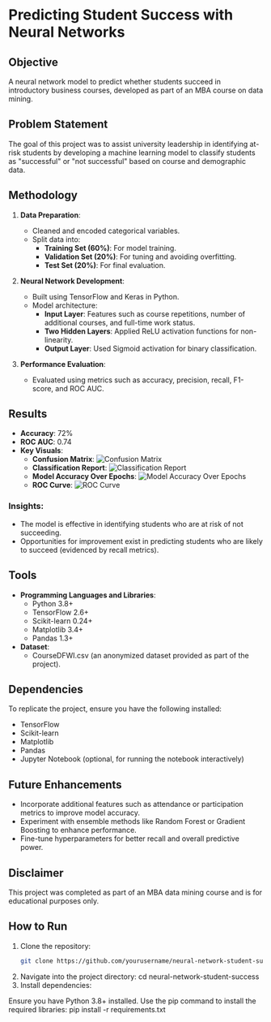 # Predicting Student Success with Neural Networks

## Objective
A neural network model to predict whether students succeed in introductory business courses, developed as part of an MBA course on data mining.

## Problem Statement
The goal of this project was to assist university leadership in identifying at-risk students by developing a machine learning model to classify students as "successful" or "not successful" based on course and demographic data.

## Methodology
1. **Data Preparation**:
   - Cleaned and encoded categorical variables.
   - Split data into:
     - **Training Set (60%)**: For model training.
     - **Validation Set (20%)**: For tuning and avoiding overfitting.
     - **Test Set (20%)**: For final evaluation.

2. **Neural Network Development**:
   - Built using TensorFlow and Keras in Python.
   - Model architecture:
     - **Input Layer**: Features such as course repetitions, number of additional courses, and full-time work status.
     - **Two Hidden Layers**: Applied ReLU activation functions for non-linearity.
     - **Output Layer**: Used Sigmoid activation for binary classification.

3. **Performance Evaluation**:
   - Evaluated using metrics such as accuracy, precision, recall, F1-score, and ROC AUC.

## Results
- **Accuracy**: 72%
- **ROC AUC**: 0.74
- **Key Visuals**:
  - **Confusion Matrix**:
    ![Confusion Matrix](Confusion_Matrix.png)
  - **Classification Report**:
    ![Classification Report](Classification_Report.png)
  - **Model Accuracy Over Epochs**:
    ![Model Accuracy Over Epochs](Model_Accuracy_Over_Epochs.png)
  - **ROC Curve**:
    ![ROC Curve](ROC_Curve.png)

### Insights:
- The model is effective in identifying students who are at risk of not succeeding.
- Opportunities for improvement exist in predicting students who are likely to succeed (evidenced by recall metrics).

## Tools
- **Programming Languages and Libraries**:
  - Python 3.8+
  - TensorFlow 2.6+
  - Scikit-learn 0.24+
  - Matplotlib 3.4+
  - Pandas 1.3+
- **Dataset**:
  - CourseDFWI.csv (an anonymized dataset provided as part of the project).

## Dependencies
To replicate the project, ensure you have the following installed:
- TensorFlow
- Scikit-learn
- Matplotlib
- Pandas
- Jupyter Notebook (optional, for running the notebook interactively)

## Future Enhancements
- Incorporate additional features such as attendance or participation metrics to improve model accuracy.
- Experiment with ensemble methods like Random Forest or Gradient Boosting to enhance performance.
- Fine-tune hyperparameters for better recall and overall predictive power.

## Disclaimer
This project was completed as part of an MBA data mining course and is for educational purposes only.

## How to Run
1. Clone the repository:
   ```bash
   git clone https://github.com/yourusername/neural-network-student-success.git

2. Navigate into the project directory:
   cd neural-network-student-success
3. Install dependencies:

Ensure you have Python 3.8+ installed.
Use the pip command to install the required libraries:
pip install -r requirements.txt

